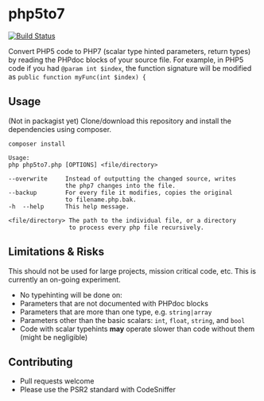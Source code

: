 # php5to7

[![Build Status](https://travis-ci.org/michaelbutler/php5to7.svg?branch=master)](https://travis-ci.org/michaelbutler/php5to7)

Convert PHP5 code to PHP7 (scalar type hinted parameters, return types) by reading the PHPdoc blocks of your source file. For example, in PHP5 code if you had `@param int $index`, the function signature will be modified as `public function myFunc(int $index) {`


## Usage

(Not in packagist yet) Clone/download this repository and install the dependencies using composer.

```
composer install
```

```
Usage:
php php5to7.php [OPTIONS] <file/directory>

--overwrite     Instead of outputting the changed source, writes
                the php7 changes into the file.
--backup        For every file it modifies, copies the original
                to filename.php.bak.
-h  --help      This help message.

<file/directory> The path to the individual file, or a directory
                 to process every php file recursively.
```

## Limitations & Risks

This should not be used for large projects, mission critical code, etc. This is currently an on-going experiment.

* No typehinting will be done on:
 * Parameters that are not documented with PHPdoc blocks
 * Parameters that are more than one type, e.g. `string|array`
 * Parameters other than the basic scalars: `int`, `float`, `string`, and `bool`
* Code with scalar typehints **may** operate slower than code without them (might be negligible)

## Contributing

* Pull requests welcome
* Please use the PSR2 standard with CodeSniffer

